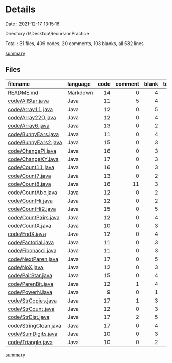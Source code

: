 # Details

Date : 2021-12-17 13:15:16

Directory d:\Desktop\RecursionPractice

Total : 31 files,  409 codes, 20 comments, 103 blanks, all 532 lines

[summary](results.md)

## Files
| filename | language | code | comment | blank | total |
| :--- | :--- | ---: | ---: | ---: | ---: |
| [README.md](/README.md) | Markdown | 14 | 0 | 4 | 18 |
| [code/AllStar.java](/code/AllStar.java) | Java | 11 | 5 | 4 | 20 |
| [code/Array11.java](/code/Array11.java) | Java | 12 | 0 | 5 | 17 |
| [code/Array220.java](/code/Array220.java) | Java | 12 | 0 | 4 | 16 |
| [code/Array6.java](/code/Array6.java) | Java | 13 | 0 | 2 | 15 |
| [code/BunnyEars.java](/code/BunnyEars.java) | Java | 11 | 0 | 4 | 15 |
| [code/BunnyEars2.java](/code/BunnyEars2.java) | Java | 15 | 0 | 3 | 18 |
| [code/ChangePi.java](/code/ChangePi.java) | Java | 16 | 0 | 3 | 19 |
| [code/ChangeXY.java](/code/ChangeXY.java) | Java | 17 | 0 | 3 | 20 |
| [code/Count11.java](/code/Count11.java) | Java | 16 | 0 | 3 | 19 |
| [code/Count7.java](/code/Count7.java) | Java | 13 | 0 | 2 | 15 |
| [code/Count8.java](/code/Count8.java) | Java | 16 | 11 | 3 | 30 |
| [code/CountAbc.java](/code/CountAbc.java) | Java | 12 | 0 | 2 | 14 |
| [code/CountHi.java](/code/CountHi.java) | Java | 12 | 0 | 2 | 14 |
| [code/CountHi2.java](/code/CountHi2.java) | Java | 15 | 0 | 5 | 20 |
| [code/CountPairs.java](/code/CountPairs.java) | Java | 12 | 0 | 4 | 16 |
| [code/CountX.java](/code/CountX.java) | Java | 10 | 0 | 3 | 13 |
| [code/EndX.java](/code/EndX.java) | Java | 12 | 0 | 4 | 16 |
| [code/Factorial.java](/code/Factorial.java) | Java | 11 | 0 | 3 | 14 |
| [code/Fibonacci.java](/code/Fibonacci.java) | Java | 11 | 0 | 3 | 14 |
| [code/NextParen.java](/code/NextParen.java) | Java | 17 | 0 | 5 | 22 |
| [code/NoX.java](/code/NoX.java) | Java | 12 | 0 | 3 | 15 |
| [code/PairStar.java](/code/PairStar.java) | Java | 15 | 0 | 4 | 19 |
| [code/ParenBit.java](/code/ParenBit.java) | Java | 12 | 1 | 4 | 17 |
| [code/PowerN.java](/code/PowerN.java) | Java | 9 | 0 | 1 | 10 |
| [code/StrCopies.java](/code/StrCopies.java) | Java | 17 | 1 | 3 | 21 |
| [code/StrCount.java](/code/StrCount.java) | Java | 12 | 0 | 3 | 15 |
| [code/StrDist.java](/code/StrDist.java) | Java | 17 | 2 | 5 | 24 |
| [code/StringClean.java](/code/StringClean.java) | Java | 17 | 0 | 4 | 21 |
| [code/SumDigits.java](/code/SumDigits.java) | Java | 10 | 0 | 3 | 13 |
| [code/Triangle.java](/code/Triangle.java) | Java | 10 | 0 | 2 | 12 |

[summary](results.md)
